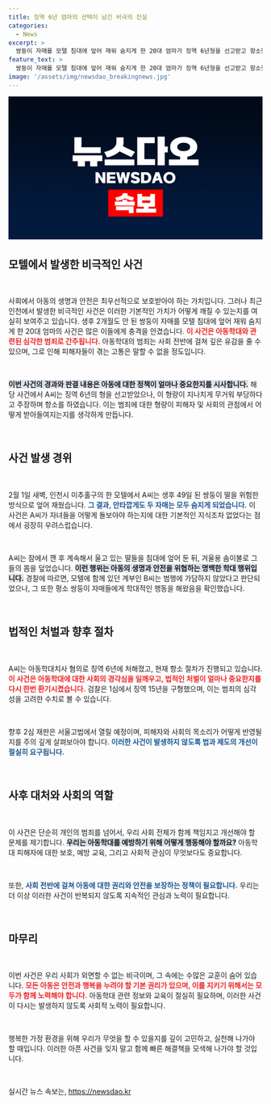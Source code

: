 ```yaml
---
title: 징역 6년 엄마의 선택이 남긴 비극의 진실
categories:
  - News
excerpt: >
  쌍둥이 자매를 모텔 침대에 엎어 재워 숨지게 한 20대 엄마가 징역 6년형을 선고받고 항소했다. 법적 공방의 향방, 아동학대의 끔찍한 현실이 드러난 사건에 충격이 이어진다.
feature_text: >
  쌍둥이 자매를 모텔 침대에 엎어 재워 숨지게 한 20대 엄마가 징역 6년형을 선고받고 항소했다. 법적 공방의 향방, 아동학대의 끔찍한 현실이 드러난 사건에 충격이 이어진다.
image: '/assets/img/newsdao_breakingnews.jpg'
---
```


<p><img src="/assets/img/newsdao_breakingnews.jpg" alt="firstkoreanews 속보" /></p>

<h2 data-ke-size="size26">모텔에서 발생한 비극적인 사건</h2>

<p data-ke-size="size16">&nbsp;</p>

<p>사회에서 아동의 생명과 안전은 최우선적으로 보호받아야 하는 가치입니다. 그러나 최근 인천에서 발생한 비극적인 사건은 이러한 기본적인 가치가 어떻게 깨질 수 있는지를 여실히 보여주고 있습니다. 생후 2개월도 안 된 쌍둥이 자매를 모텔 침대에 엎어 재워 숨지게 한 20대 엄마의 사건은 많은 이들에게 충격을 안겼습니다. <b><span style="color: #ee2323;">이 사건은 아동학대와 관련된 심각한 범죄로 간주됩니다.</span></b> 아동학대의 범죄는 사회 전반에 걸쳐 깊은 유감을 줄 수 있으며, 그로 인해 피해자들이 겪는 고통은 말할 수 없을 정도입니다.</p>

<p data-ke-size="size16">&nbsp;</p>

<p><b><span style="background-color: #21538527;">이번 사건의 경과와 판결 내용은 아동에 대한 정책이 얼마나 중요한지를 시사합니다.</span></b> 해당 사건에서 A씨는 징역 6년의 형을 선고받았으나, 이 형량이 지나치게 무거워 부당하다고 주장하며 항소를 하였습니다. 이는 범죄에 대한 형량이 피해자 및 사회의 관점에서 어떻게 받아들여지는지를 생각하게 만듭니다. </p>

<p data-ke-size="size16">&nbsp;</p>

<h2 data-ke-size="size26">사건 발생 경위</h2>

<p data-ke-size="size16">&nbsp;</p>

<p>2월 1일 새벽, 인천시 미추홀구의 한 모텔에서 A씨는 생후 49일 된 쌍둥이 딸을 위험한 방식으로 엎어 재웠습니다. <b><span style="color: #1a5490;">그 결과, 안타깝게도 두 자매는 모두 숨지게 되었습니다.</span></b> 이 사건은 A씨가 자녀들을 어떻게 돌보아야 하는지에 대한 기본적인 지식조차 없었다는 점에서 굉장히 우려스럽습니다. </p>

<p data-ke-size="size16">&nbsp;</p>

<p>A씨는 잠에서 깬 후 계속해서 울고 있는 딸들을 침대에 엎어 둔 뒤, 겨울용 솜이불로 그들의 몸을 덮었습니다. <b><span style="background-color: #21538527;">이런 행위는 아동의 생명과 안전을 위협하는 명백한 학대 행위입니다.</span></b> 경찰에 따르면, 모텔에 함께 있던 계부인 B씨는 범행에 가담하지 않았다고 판단되었으나, 그 또한 평소 쌍둥이 자매들에게 학대적인 행동을 해왔음을 확인했습니다.</p>

<p data-ke-size="size16">&nbsp;</p>

<h2 data-ke-size="size26">법적인 처벌과 향후 절차</h2>

<p data-ke-size="size16">&nbsp;</p>

<p>A씨는 아동학대치사 혐의로 징역 6년에 처해졌고, 현재 항소 절차가 진행되고 있습니다. <b><span style="color: #ee2323;">이 사건은 아동학대에 대한 사회의 경각심을 일깨우고, 법적인 처벌이 얼마나 중요한지를 다시 한번 환기시켰습니다.</span></b> 검찰은 1심에서 징역 15년을 구형했으며, 이는 범죄의 심각성을 고려한 수치로 볼 수 있습니다.</p>

<p data-ke-size="size16">&nbsp;</p>

<p>향후 2심 재판은 서울고법에서 열릴 예정이며, 피해자와 사회의 목소리가 어떻게 반영될지를 주의 깊게 살펴보아야 합니다. <b><span style="color: #1a5490;">이러한 사건이 발생하지 않도록 법과 제도의 개선이 절실히 요구됩니다.</span></b></p>

<p data-ke-size="size16">&nbsp;</p>

<h2 data-ke-size="size26">사후 대처와 사회의 역할</h2>

<p data-ke-size="size16">&nbsp;</p>

<p>이 사건은 단순히 개인의 범죄를 넘어서, 우리 사회 전체가 함께 책임지고 개선해야 할 문제를 제기합니다. <b><span style="background-color: #21538527;">우리는 아동학대를 예방하기 위해 어떻게 행동해야 할까요?</span></b> 아동학대 피해자에 대한 보호, 예방 교육, 그리고 사회적 관심이 무엇보다도 중요합니다. </p>

<p data-ke-size="size16">&nbsp;</p>

<p>또한, <b><span style="color: #1a5490;">사회 전반에 걸쳐 아동에 대한 권리와 안전을 보장하는 정책이 필요합니다.</span></b> 우리는 더 이상 이러한 사건이 반복되지 않도록 지속적인 관심과 노력이 필요합니다. </p>

<p data-ke-size="size16">&nbsp;</p>

<h2 data-ke-size="size26">마무리</h2>

<p data-ke-size="size16">&nbsp;</p>

<p>이번 사건은 우리 사회가 외면할 수 없는 비극이며, 그 속에는 수많은 교훈이 숨어 있습니다. <b><span style="color: #ee2323;">모든 아동은 안전과 행복을 누려야 할 기본 권리가 있으며, 이를 지키기 위해서는 모두가 함께 노력해야 합니다.</span></b> 아동학대 관련 정보와 교육이 절실히 필요하며, 이러한 사건이 다시는 발생하지 않도록 사회적 노력이 필요합니다. </p>

<p data-ke-size="size16">&nbsp;</p>

<p>행복한 가정 환경을 위해 우리가 무엇을 할 수 있을지를 깊이 고민하고, 실천해 나가야 할 때입니다. 이러한 아픈 사건을 잊지 말고 함께 빠른 해결책을 모색해 나가야 할 것입니다.</p>

<p data-ke-size="size16">&nbsp;</p>
실시간 뉴스 속보는, <a href="https://newsdao.kr" rel="dofollow">https://newsdao.kr</a>


